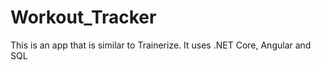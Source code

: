 # Workout_Tracker
This is an app that is similar to Trainerize. It uses .NET Core, Angular and SQL 
